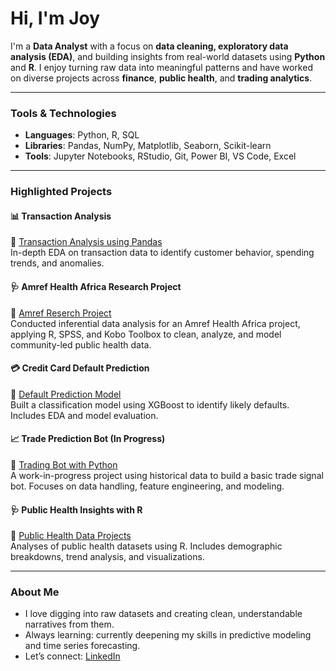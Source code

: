 # Hi, I'm Joy

I'm a **Data Analyst** with a focus on **data cleaning, exploratory data analysis (EDA)**, and building insights from real-world datasets using **Python** and **R**. I enjoy turning raw data into meaningful patterns and have worked on diverse projects across **finance**, **public health**, and **trading analytics**.

---

### Tools & Technologies
- **Languages**: Python, R, SQL
- **Libraries**: Pandas, NumPy, Matplotlib, Seaborn, Scikit-learn
- **Tools**: Jupyter Notebooks, RStudio, Git, Power BI, VS Code, Excel

---

###  Highlighted Projects

#### 📊 Transaction Analysis
🔗 [Transaction Analysis using Pandas](https://github.com/joyouscami/transaction-analysis)  
In-depth EDA on transaction data to identify customer behavior, spending trends, and anomalies.

#### 🩺 Amref Health Africa Research Project
🔗 [Amref Reserch Project](https://github.com/joyouscami/Amref-Research)  
Conducted inferential data analysis for an Amref Health Africa project, applying R, SPSS, and Kobo Toolbox to clean, analyze, and model community-led public health data.

#### 💳 Credit Card Default Prediction
🔗 [Default Prediction Model](https://github.com/joyouscami/default-prediction-model)  
Built a classification model using XGBoost to identify likely defaults. Includes EDA and model evaluation.

#### 📈 Trade Prediction Bot (In Progress)
🔗 [Trading Bot with Python](https://github.com/joyouscami/META-TRADER-5-BOT)  
A work-in-progress project using historical data to build a basic trade signal bot. Focuses on data handling, feature engineering, and modeling.

#### 🩺 Public Health Insights with R
🔗 [Public Health Data Projects](https://github.com/joyouscami/Public-Health-Data-Projects)  
Analyses of public health datasets using R. Includes demographic breakdowns, trend analysis, and visualizations.

---

### About Me

- I love digging into raw datasets and creating clean, understandable narratives from them.
- Always learning: currently deepening my skills in predictive modeling and time series forecasting.
- Let’s connect: [LinkedIn](https://www.linkedin.com/in/joy-mukami)
